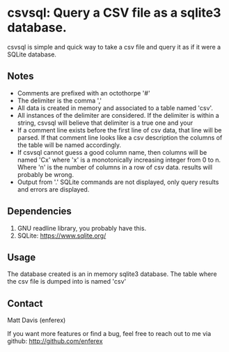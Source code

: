 csvsql: Query a CSV file as a sqlite3 database.
===============================================
csvsql is simple and quick way to take a csv file and query it as if it were a
SQLite database.

Notes
-----
* Comments are prefixed with an octothorpe '#'
* The delimiter is the comma ','
* All data is created in memory and associated to a table named 'csv'.
* All instances of the delimiter are considered. If the delimiter is within
  a string, csvsql will believe that delimiter is a true one and your
* If a comment line exists before the  first line of csv data, that line will be
  parsed. If that comment line looks like a csv description the columns of the
  table will be named accordingly.
* If csvsql cannot guess a good
  column name, then columns will be named 'Cx' where 'x' is a monotonically
  increasing integer from 0 to n.  Where 'n' is the number of columns in a row
  of csv data.
  results will probably be wrong.
* Output from '.' SQLite commands are not displayed, only query
  results and errors are displayed.

Dependencies
------------
1. GNU readline library, you probably have this.
2. SQLite: https://www.sqlite.org/

Usage
-----
The database created is an in memory sqlite3 database.  The
table where the csv file is dumped into is named 'csv'

Contact
-------
Matt Davis (enferex)

If you want more features or find a bug, feel free to reach out to me
via github: http://github.com/enferex
